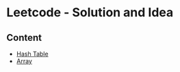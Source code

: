 # Leetcode - Solution and Idea

## Content 
* [Hash Table](Solution/HashTable.md)
* [Array](Solution/Array.md)